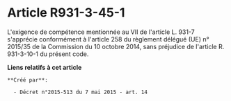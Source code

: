 # Article R931-3-45-1

L'exigence de compétence mentionnée au VII de l'article L. 931-7 s'apprécie conformément à l'article 258 du règlement délégué
(UE) n° 2015/35 de la Commission du 10 octobre 2014, sans préjudice de l'article R. 931-3-10-1 du présent code.

**Liens relatifs à cet article**

	**Créé par**:

	  - Décret n°2015-513 du 7 mai 2015 - art. 14
